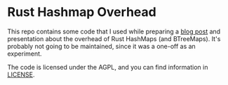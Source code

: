 # Rust Hashmap Overhead

This repo contains some code that I used while preparing a [blog post](https://ntietz.com/blog/rust-hashmap-overhead/) and
presentation about the overhead of Rust HashMaps (and BTreeMaps). It's probably
not going to be maintained, since it was a one-off as an experiment.

The code is licensed under the AGPL, and you can find information in [LICENSE](./LICENSE).
